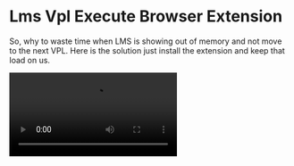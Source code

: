 # Lms Vpl Execute Browser Extension

So, why to waste time when LMS is showing out of memory and not move to the next VPL.
Here is the solution just install the extension and keep that load on us.

![](Video.mp4)